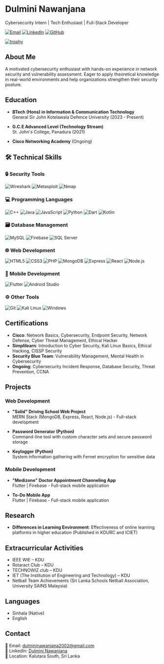 # Dulmini Nawanjana

Cybersecurity Intern | Tech Enthusiast | Full-Stack Developer

[![Email](https://img.shields.io/badge/Email-dulmininawanjana2002%40gmail.com-red?style=flat&logo=gmail)](mailto:dulmininawanjana2002@gmail.com)
[![LinkedIn](https://img.shields.io/badge/LinkedIn-Dulmini_Nawanjana-blue?style=flat&logo=linkedin)](https://www.linkedin.com/in/dulmininawanjana-815b44266)
[![GitHub](https://img.shields.io/badge/GitHub-Dulmini810-black?style=flat&logo=github)](https://github.com/Dulmini810)

[![trophy](https://github-profile-trophy.vercel.app/?username=Dulmini810&theme=gruvbox)](https://github.com/ryo-ma/github-profile-trophy)


## About Me

A motivated cybersecurity enthusiast with hands-on experience in network security and vulnerability assessment. Eager to apply theoretical knowledge in real-world environments and help organizations strengthen their security posture.

## Education

- **BTech (Hons) in Information & Communication Technology**  
  General Sir John Kotelawala Defence University (2023 - Present)

- **G.C.E Advanced Level (Technology Stream)**  
  St. John's College, Panadura (2021)

- **Cisco Networking Academy** (Ongoing)

## 🛠️ Technical Skills

### 🔒 Security Tools
![Wireshark](https://img.shields.io/badge/Wireshark-1679A7?style=flat&logo=wireshark&logoColor=white)
![Metasploit](https://img.shields.io/badge/Metasploit-252A2F?style=flat&logo=metasploit&logoColor=white)
![Nmap](https://img.shields.io/badge/Nmap-FFFFFF?style=flat&logo=nmap&logoColor=black)

### 💻 Programming Languages
![C++](https://img.shields.io/badge/C++-00599C?style=flat&logo=c%2B%2B&logoColor=white)
![Java](https://img.shields.io/badge/Java-007396?style=flat&logo=java&logoColor=white)
![JavaScript](https://img.shields.io/badge/JavaScript-F7DF1E?style=flat&logo=javascript&logoColor=black)
![Python](https://img.shields.io/badge/Python-3776AB?style=flat&logo=python&logoColor=white)
![Dart](https://img.shields.io/badge/Dart-0175C2?style=flat&logo=dart&logoColor=white)
![Kotlin](https://img.shields.io/badge/Kotlin-7F52FF?style=flat&logo=kotlin&logoColor=white)

### 🗃️ Database Management
![MySQL](https://img.shields.io/badge/MySQL-4479A1?style=flat&logo=mysql&logoColor=white)
![Firebase](https://img.shields.io/badge/Firebase-FFCA28?style=flat&logo=firebase&logoColor=black)
![SQL Server](https://img.shields.io/badge/SQL_Server-CC2927?style=flat&logo=microsoft-sql-server&logoColor=white)

### 🌐 Web Development
![HTML5](https://img.shields.io/badge/HTML5-E34F26?style=flat&logo=html5&logoColor=white)
![CSS3](https://img.shields.io/badge/CSS3-1572B6?style=flat&logo=css3&logoColor=white)
![PHP](https://img.shields.io/badge/PHP-777BB4?style=flat&logo=php&logoColor=white)
![MongoDB](https://img.shields.io/badge/MongoDB-47A248?style=flat&logo=mongodb&logoColor=white)
![Express](https://img.shields.io/badge/Express-000000?style=flat&logo=express&logoColor=white)
![React](https://img.shields.io/badge/React-61DAFB?style=flat&logo=react&logoColor=black)
![Node.js](https://img.shields.io/badge/Node.js-339933?style=flat&logo=node.js&logoColor=white)

### 📱 Mobile Development
![Flutter](https://img.shields.io/badge/Flutter-02569B?style=flat&logo=flutter&logoColor=white)
![Android Studio](https://img.shields.io/badge/Android_Studio-3DDC84?style=flat&logo=android-studio&logoColor=white)

### ⚙️ Other Tools
![Git](https://img.shields.io/badge/Git-F05032?style=flat&logo=git&logoColor=white)
![Kali Linux](https://img.shields.io/badge/Kali_Linux-557C94?style=flat&logo=kalilinux&logoColor=white)
![Windows](https://img.shields.io/badge/Windows-0078D6?style=flat&logo=windows&logoColor=white)

## Certifications

- **Cisco**: Network Basics, Cybersecurity, Endpoint Security, Network Defense, Cyber Threat Management, Ethical Hacker
- **Simplilearn**: Introduction to Cyber Security, Kali Linux Basics, Ethical Hacking, CISSP Security
- **Security Blue Team**: Vulnerability Management, Mental Health in Cybersecurity
- **Ongoing**: Cybersecurity Incident Response, Database Security, Threat Prevention, CCNA

## Projects

### Web Development
- **"Solid" Driving School Web Project**  
  MERN Stack (MongoDB, Express, React, Node.js) - Full-stack development

- **Password Generator (Python)**  
  Command-line tool with custom character sets and secure password storage

- **Keylogger (Python)**  
  System information gathering with Fernet encryption for sensitive data

### Mobile Development
- **"Medizone" Doctor Appointment Channeling App**  
  Flutter | Firebase - Full-stack mobile application

- **To-Do Mobile App**  
  Flutter | Firebase - Full-stack mobile application

## Research

- **Differences in Learning Environment**: Effectiveness of online learning platforms in higher education (Published in KDURC and ICIET)

## Extracurricular Activities

- IEEE WIE – KDU
- Rotaract Club – KDU
- TECHNOWIZ club – KDU
- IET (The Institution of Engineering and Technology) – KDU
- Netball Team Achievements (Sri Lanka Schools Netball Association, University SAINS Malaysia)

## Languages

- Sinhala (Native)
- English

## Contact

📧 Email: [dulmininawanjana2002@gmail.com](mailto:dulmininawanjana2002@gmail.com)  
🔗 LinkedIn: [Dulmini Nawanjana](https://www.linkedin.com/in/dulmininawanjana-815b44266)  
📍 Location: Kalutara South, Sri Lanka
